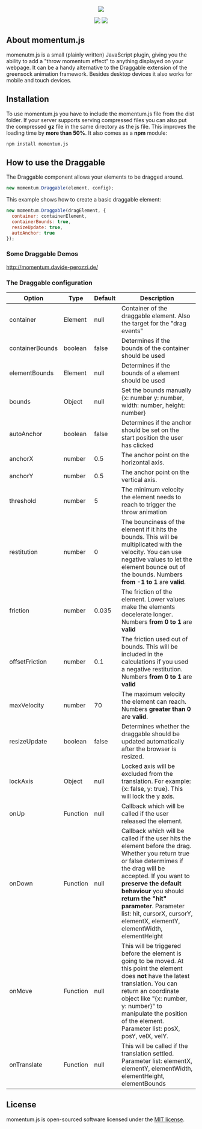 <p align="center"><img src="http://i68.tinypic.com/rtg4qv.png"></p>
<p align="center">
  <a href="https://www.npmjs.com/package/momentum.js" target="_blank"><img src="https://badge.fury.io/js/momentum.js.svg"></a>
  <a href="https://opensource.org/licenses/MIT" target="_blank"><img src="https://img.shields.io/badge/License-MIT-yellow.svg"></a>
</p>

## About momentum.js

momenutm.js is a small (plainly written) JavaScript plugin, giving you the ability to add a "throw momentum effect" to anything displayed on your webpage. It can be a handy alternative to the Draggable extension of the greensock animation framework. Besides desktop devices it also works for mobile and touch devices.

## Installation

To use momentum.js you have to include the momentum.js file from the dist folder. If your server supports serving compressed files you can also put the compressed **gz** file in the same directory as the js file. This improves the loading time by **more than 50%**.
It also comes as a **npm** module:
```bash
npm install momentum.js
```

## How to use the Draggable

The Draggable component allows your elements to be dragged around.

```javascript
new momentum.Draggable(element, config);
```

This example shows how to create a basic draggable element:

```javascript
new momentum.Draggable(dragElement, {
  container: containerElement,
  containerBounds: true,
  resizeUpdate: true,
  autoAnchor: true
});
```

### Some Draggable Demos
http://momentum.davide-perozzi.de/

### The Draggable configuration

| Option  | Type | Default | Description |
| ------------- | ------------- | ------------- | ------------- |
| container  | Element  | null | Container of the draggable element. Also the target for the "drag events" |
| containerBounds | boolean | false | Determines if the bounds of the container should be used |
| elementBounds | Element | null | Determines if the bounds of a element should be used |
| bounds | Object | null | Set the bounds manually {x: number y: number, width: number, height: number} |
| autoAnchor | boolean | false | Determines if the anchor should be set on the start position the user has clicked |
| anchorX | number | 0.5 | The anchor point on the horizontal axis. |
| anchorY | number | 0.5 | The anchor point on the vertical axis. |
| threshold | number| 5 | The minimum velocity the element needs to reach to trigger the throw animation |
| restitution | number | 0 | The bounciness of the element if it hits the bounds. This will be multiplicated with the velocity. You can use negative values to let the element bounce out of the bounds. Numbers **from -1 to 1** are **valid**.
| friction | number | 0.035 | The friction of the element. Lower values make the elements decelerate longer. Numbers **from 0 to 1** are **valid** |
| offsetFriction | number | 0.1 | The friction used out of bounds. This will be included in the calculations if you used a negative restitution. Numbers **from 0 to 1** are **valid** |
| maxVelocity | number | 70 | The maximum velocity the element can reach. Numbers **greater than 0** are **valid**. |
| resizeUpdate | boolean | false | Determines whether the draggable should be updated automatically after the browser is resized. |
| lockAxis | Object | null | Locked axis will be excluded from the translation. For example: {x: false, y: true}. This will lock the y axis. |
| onUp | Function | null | Callback which will be called if the user released the element. |
| onDown | Function | null | Callback which will be called if the user hits the element before the drag. Whether you return true or false determimes if the drag will be accepted. If you want to **preserve the default behaviour** you should **return the "hit" parameter**. Parameter list: hit, cursorX, cursorY, elementX, elementY, elementWidth, elementHeight |
| onMove | Function | null | This will be triggered before the element is going to be moved. At this point the element does **not** have the latest translation. You can return an coordinate object like "{x: number, y: number}" to manipulate the position of the element. Parameter list: posX, posY, velX, velY. |
| onTranslate | Function | null | This will be called if the translation settled. Parameter list:  elementX, elementY, elementWidth, elementHeight, elementBounds |

## License
momentum.js is open-sourced software licensed under the [MIT license](http://opensource.org/licenses/MIT).
